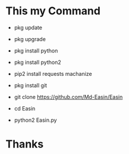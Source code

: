 # This my Command 




* pkg update 

* pkg upgrade

* pkg install python

* pkg install python2 

* pip2 install requests machanize

* pkg install git

* git clone https://github.com/Md-Easin/Easin

* cd Easin

* python2 Easin.py



# Thanks 
